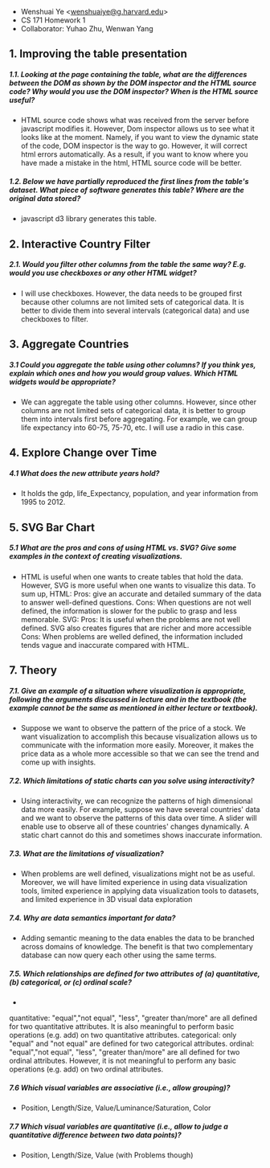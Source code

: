 * Wenshuai Ye \<wenshuaiye@g.harvard.edu\>
* CS 171 Homework 1
* Collaborator: Yuhao Zhu, Wenwan Yang

## 1. Improving the table presentation

##### 1.1. Looking at the page containing the table, what are the differences between the DOM as shown by the DOM inspector and the HTML source code? Why would you use the DOM inspector? When is the HTML source useful?

* HTML source code shows what was received from the server before javascript modifies it. However, Dom inspector allows us to see what it looks like at the moment. Namely, if you want to view the dynamic state of the code, DOM inspector is the way to go. However, it will correct html errors automatically. As a result, if you want to know where you have made a mistake in the html, HTML source code will be better.

##### 1.2. Below we have partially reproduced the first lines from the table's dataset. What piece of software generates this table? Where are the original data stored?

* javascript d3 library generates this table.


## 2. Interactive Country Filter

##### 2.1. Would you filter other columns from the table the same way? E.g. would you use checkboxes or any other HTML widget?

* I will use checkboxes. However, the data needs to be grouped first because other columns are not limited sets of categorical data. It is better to divide them into several intervals (categorical data) and use checkboxes to filter.

## 3. Aggregate Countries

##### 3.1 Could you aggregate the table using other columns? If you think yes, explain which ones and how you would group values. Which HTML widgets would be appropriate?

* We can aggregate the table using other columns. However, since other columns are not limited sets of categorical data, it is better to group them into intervals first before aggregating. For example, we can group life expectancy into 60-75, 75-70, etc. I will use a radio in this case.

## 4. Explore Change over Time

##### 4.1 What does the new attribute years hold?

* It holds the gdp, life_Expectancy, population, and year information from 1995 to 2012.

## 5. SVG Bar Chart

##### 5.1 What are the pros and cons of using HTML vs. SVG? Give some examples in the context of creating visualizations.

* HTML is useful when one wants to create tables that hold the data. However, SVG is more useful when one wants to visualize this data. To sum up,
HTML:
	Pros: give an accurate and detailed summary of the data to answer well-defined questions.
	Cons: When questions are not well defined, the information is slower for the public to grasp and less memorable.
SVG:
	Pros: It is useful when the problems are not well defined. SVG also creates figures that are richer and more 	      accessible
	Cons: When problems are welled defined, the information included tends vague and inaccurate compared with HTML.

## 7. Theory

##### 7.1. Give an example of a situation where visualization is appropriate, following the arguments discussed in lecture and in the textbook (the example cannot be the same as mentioned in either lecture or textbook).

* Suppose we want to observe the pattern of the price of a stock. We want visualization to accomplish this because visualization allows us to communicate with the information more easily. Moreover, it makes the price data as a whole more accessible so that we can see the trend and come up with insights.

##### 7.2. Which limitations of static charts can you solve using interactivity?

* Using interactivity, we can recognize the patterns of high dimensional data more easily. For example, suppose we have several countries' data and we want to observe the patterns of this data over time. A slider will enable use to observe all of these countries' changes dynamically. A static chart cannot do this and sometimes shows inaccurate information.

##### 7.3. What are the limitations of visualization?

* When problems are well defined, visualizations might not be as useful. Moreover, we will have limited experience in using data visualization tools, limited experience in applying data visualization tools to datasets, and limited experience in 3D visual data exploration

##### 7.4. Why are data semantics important for data?

* Adding semantic meaning to the data enables the data to be branched across domains of knowledge. The benefit is that two complementary database can now query each other using the same terms.

##### 7.5. Which relationships are defined for two attributes of (a) quantitative, (b) categorical, or (c) ordinal scale?

*
quantitative: "equal","not equal", "less", "greater than/more" are all defined for two quantitative attributes. It is also meaningful to perform basic operations (e.g. add) on two quantitative attributes.
categorical: only "equal" and "not equal" are defined for two categorical attributes.
ordinal: "equal","not equal", "less", "greater than/more" are all defined for two ordinal attributes. However, it is not meaningful to perform any basic operations (e.g. add) on two ordinal attributes.

##### 7.6 Which visual variables are associative (i.e., allow grouping)?

* Position, Length/Size, Value/Luminance/Saturation, Color

##### 7.7 Which visual variables are quantitative (i.e., allow to judge a quantitative difference between two data points)?

* Position, Length/Size, Value (with Problems though)
